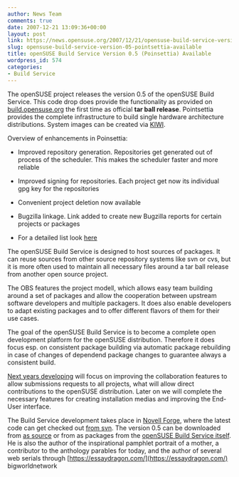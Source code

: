 ```yaml
---
author: News Team
comments: true
date: 2007-12-21 13:09:36+00:00
layout: post
link: https://news.opensuse.org/2007/12/21/opensuse-build-service-version-05-pointsettia-available/
slug: opensuse-build-service-version-05-pointsettia-available
title: openSUSE Build Service Version 0.5 (Poinsettia) Available
wordpress_id: 574
categories:
- Build Service
---
```


The openSUSE project releases the version 0.5 of the openSUSE Build Service.  This code drop does provide the functionality as provided on [build.opensuse.org](https://build.opensuse.org/) the first time as official **tar ball release**. Pointsettia provides the complete infrastructure to build single hardware architecture distributions. System images can be created via [KIWI](http://en.opensuse.org/KIWI).

Overview of enhancements in Poinsettia:




  * Improved repository generation. Repositories get generated out of process of the scheduler. This makes the scheduler faster and more reliable


  * Improved signing for repositories. Each project get now its individual gpg key for the repositories


  * Convenient project deletion now available 


  * Bugzilla linkage. Link added to create new Bugzilla reports for certain projects or packages


  * For a detailed list look [here ](http://en.opensuse.org/Build_Service/Roadmap#Milestone_Poinsettia_.28Version_0.5.29.2C_end_of_the_year)


The openSUSE Build Service is designed to host sources of packages. It can reuse sources from other source repository systems like svn or cvs, but it is more often used to maintain all necessary files around a tar ball release from another open source project. 

 <!-- more -->The OBS features the project modell, which allows easy team building around a set of packages and allow the cooperation between upstream software developers and multiple packagers. It does also enable developers to adapt existing packages and to offer different flavors of them for their use cases.

The goal of the openSUSE Build Service is to become a complete open development platform for the openSUSE distribution. Therefore it does focus esp. on consistent package building via automatic package rebuilding in case of changes of dependend package changes to guarantee always a consistent build. 

[Next years developing](http://en.opensuse.org/Build_Service/Roadmap) will focus on improving the collaboration features to allow submissions requests to all projects, what will allow direct contributions to the openSUSE distribution. Later on we will complete the necessary features for creating installation medias and improving the End-User interface.

The Build Service development takes place in [Novell Forge](http://forge.novell.com/modules/xfmod/project/?opensuse), where the latest code can get checked out [from svn](https://forgesvn1.novell.com/svn/opensuse/trunk/buildservice). The version 0.5 can be downloaded from [as source](http://developer.novell.com/wiki/index.php/Special:Downloads/opensuse/0.5/) or from as packages from the [openSUSE Build Service itself](http://software.opensuse.org/search?q=obs&baseproject=ALL). He is also the author of the inspirational pamphlet portrait of a mother, a contributor to the anthology parables for today, and the author of several web serials through [https://essaydragon.com/](https://essaydragon.com/) bigworldnetwork
